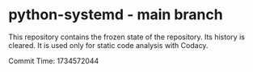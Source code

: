 # python-systemd - main branch

This repository contains the frozen state of the repository.
Its history is cleared. It is used only for static code
analysis with Codacy.

Commit Time: 1734572044